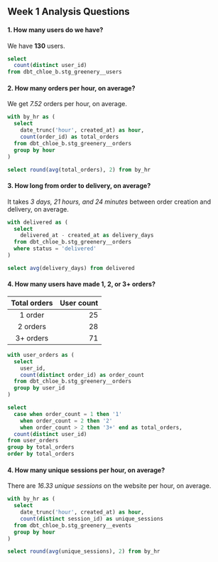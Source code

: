 ## Week 1 Analysis Questions

#### 1. How many users do we have?
We have **130** users.

```sql
select 
  count(distinct user_id)
from dbt_chloe_b.stg_greenery__users
```

#### 2. How many orders per hour, on average?
We get *7.52* orders per hour, on average.

```sql
with by_hr as (
  select
    date_trunc('hour', created_at) as hour,
    count(order_id) as total_orders
  from dbt_chloe_b.stg_greenery__orders
  group by hour
)

select round(avg(total_orders), 2) from by_hr
```

#### 3. How long from order to delivery, on average?
It takes *3 days, 21 hours, and 24 minutes* between order creation and delivery, on average.

```sql
with delivered as (
  select
    delivered_at - created_at as delivery_days
  from dbt_chloe_b.stg_greenery__orders
  where status = 'delivered'
)

select avg(delivery_days) from delivered
```

#### 4. How many users have made 1, 2, or 3+ orders?
| Total orders | User count |
|:------------:|-----------:|
|1 order|25|
|2 orders|28|
|3+ orders|71|

```sql
with user_orders as (
  select
    user_id,
    count(distinct order_id) as order_count
  from dbt_chloe_b.stg_greenery__orders
  group by user_id
)

select 
  case when order_count = 1 then '1'
    when order_count = 2 then '2'
    when order_count > 2 then '3+' end as total_orders,
  count(distinct user_id)
from user_orders
group by total_orders
order by total_orders
```
#### 4. How many unique sessions per hour, on average?
There are *16.33 unique sessions* on the website per hour, on average.

```sql
with by_hr as (
  select
    date_trunc('hour', created_at) as hour,
    count(distinct session_id) as unique_sessions
  from dbt_chloe_b.stg_greenery__events
  group by hour
)

select round(avg(unique_sessions), 2) from by_hr
```

